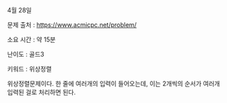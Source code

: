 4월 28일

문제 출처 : https://www.acmicpc.net/problem/

소요 시간 : 약 15분 

난이도 : 골드3

키워드 : 위상정렬

위상정렬문제이다. 한 줄에 여러개의 입력이 들어오는데, 이는 2개씩의 순서가 여러개 입력된 걸로 처리하면 된다.
